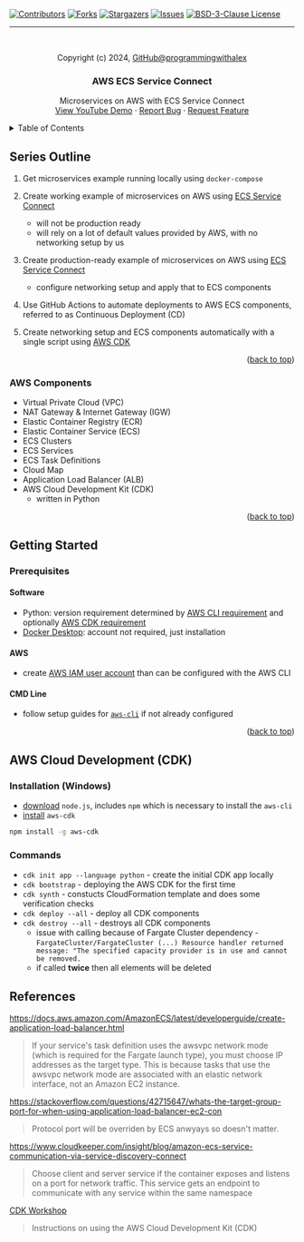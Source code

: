 <a id="readme-top"></a>

[![Contributors][contributors-shield]][contributors-url]
[![Forks][forks-shield]][forks-url]
[![Stargazers][stars-shield]][stars-url]
[![Issues][issues-shield]][issues-url]
[![BSD-3-Clause License][license-shield]][license-url]

---

<br />
<div align="center">
    <p>Copyright (c) 2024, <a href="https://github.com/programmingwithalex">GitHub@programmingwithalex</a></p>


  <h3 align="center">AWS ECS Service Connect</h3>

  <p align="center">
    Microservices on AWS with ECS Service Connect
    <br />
    <a href="https://www.youtube.com/watch?v=rK__7D9-HbY&list=PLbn3jWIXv_iZhs7hxhKlCoBRrrLQ2OG6Z&index=1">View YouTube Demo</a>
    ·
    <a href="https://github.com/programmingwithalex/aws_ecs_service_connect/issues/new?labels=bug&template=bug-report---.md">Report Bug</a>
    ·
    <a href="https://github.com/programmingwithalex/aws_ecs_service_connect/issues/new?labels=enhancement&template=feature-request---.md">Request Feature</a>
  </p>
</div>

<details>
  <summary>Table of Contents</summary>
  <ol>
    <li>
      <a href="#series-outline">Series Outline</a>
      <ul>
        <li><a href="#aws-components">AWS Components</a></li>
      </ul>
    </li>
    <li>
      <a href="#getting-started">Getting Started</a>
      <ul>
        <li><a href="#prerequisites">Prerequisites</a></li>
        <ul>
            <li><a href="#software">Software</a></li>
            <li><a href="#aws">AWS</a></li>
            <li><a href="#cmd-line">CMD Line</a></li>
          </ul>
      </ul>
    </li>
    <li><a href="#commands">AWS (CDK) Commands</a></li>
    <li><a href="#references">References</a></li>
  </ol>
</details>

## Series Outline

1. Get microservices example running locally using `docker-compose`

1. Create working example of microservices on AWS using [ECS Service Connect](https://docs.aws.amazon.com/AmazonECS/latest/developerguide/service-connect.html)
    * will not be production ready
    * will rely on a lot of default values provided by AWS, with no networking setup by us

1. Create production-ready example of microservices on AWS using [ECS Service Connect](https://docs.aws.amazon.com/AmazonECS/latest/developerguide/service-connect.html)
    * configure networking setup and apply that to ECS components

1. Use GitHub Actions to automate deployments to AWS ECS components, referred to as Continuous Deployment (CD)

1. Create networking setup and ECS components automatically with a single script using [AWS CDK](https://docs.aws.amazon.com/cdk/v2/guide/home.html)

<p align="right">(<a href="#readme-top">back to top</a>)</p>

### AWS Components

- Virtual Private Cloud (VPC)
- NAT Gateway & Internet Gateway (IGW)
- Elastic Container Registry (ECR)
- Elastic Container Service (ECS)
- ECS Clusters
- ECS Services
- ECS Task Definitions
- Cloud Map
- Application Load Balancer (ALB)
- AWS Cloud Development Kit (CDK)
  - written in Python

<p align="right">(<a href="#readme-top">back to top</a>)</p>

## Getting Started

### Prerequisites

#### Software

- Python: version requirement determined by [AWS CLI requirement](https://github.com/aws/aws-cli) and optionally [AWS CDK requirement](https://github.com/aws/aws-cdk)
- [Docker Desktop](https://www.docker.com/products/docker-desktop/): account not required, just installation

#### AWS

- create [AWS IAM user account](https://docs.aws.amazon.com/IAM/latest/UserGuide/id_users_create.html) than can be configured with the AWS CLI

#### CMD Line

- follow setup guides for [`aws-cli`](https://github.com/aws/aws-cli?tab=readme-ov-file#getting-started) if not already configured

<p align="right">(<a href="#readme-top">back to top</a>)</p>

## AWS Cloud Development (CDK)

### Installation (Windows)

- [download](https://nodejs.org/en/download/prebuilt-installer) `node.js`, includes `npm` which is necessary to install the `aws-cli`
- [install](https://docs.aws.amazon.com/cdk/v2/guide/getting_started.html) `aws-cdk`

```bash
npm install -g aws-cdk
```

### Commands

- `cdk init app --language python` - create the initial CDK app locally
- `cdk bootstrap` - deploying the AWS CDK for the first time
- `cdk synth` - constucts CloudFormation template and does some verification checks
- `cdk deploy --all` - deploy all CDK components
- `cdk destroy --all` - destroys all CDK components
  - issue with calling because of Fargate Cluster dependency - `FargateCluster/FargateCluster (...) Resource handler returned message: "The specified capacity provider is in use and cannot be removed.`
  - if called **twice** then all elements will be deleted

## References

https://docs.aws.amazon.com/AmazonECS/latest/developerguide/create-application-load-balancer.html
> If your service's task definition uses the awsvpc network mode (which is required for the Fargate launch type), you must choose IP addresses as the target type. This is because tasks that use the awsvpc network mode are associated with an elastic network interface, not an Amazon EC2 instance.

https://stackoverflow.com/questions/42715647/whats-the-target-group-port-for-when-using-application-load-balancer-ec2-con
> Protocol port will be overriden by ECS anwyays so doesn't matter.

https://www.cloudkeeper.com/insight/blog/amazon-ecs-service-communication-via-service-discovery-connect
> Choose client and server service if the container exposes and listens on a port for network traffic. This service gets an endpoint to communicate with any service within the same namespace

[CDK Workshop](https://cdkworkshop.com/)
> Instructions on using the AWS Cloud Development Kit (CDK)

[contributors-shield]: https://img.shields.io/github/contributors/programmingwithalex/aws_ecs_service_connect?style=for-the-badge
[contributors-url]: https://github.com/programmingwithalex/aws_ecs_service_connect/graphs/contributors
[forks-shield]: https://img.shields.io/github/forks/programmingwithalex/aws_ecs_service_connect?style=for-the-badge
[forks-url]: https://github.com/programmingwithalex/aws_ecs_service_connect/network/members
[stars-shield]: https://img.shields.io/github/stars/programmingwithalex/aws_ecs_service_connect?style=for-the-badge
[stars-url]: https://github.com/programmingwithalex/aws_ecs_service_connect/stargazers
[issues-shield]: https://img.shields.io/github/issues/programmingwithalex/aws_ecs_service_connect?style=for-the-badge
[issues-url]: https://github.com/programmingwithalex/aws_ecs_service_connect/issues
[license-shield]: https://img.shields.io/github/license/programmingwithalex/aws_ecs_service_connect.svg?style=for-the-badge
[license-url]: https://github.com/programmingwithalex/aws_ecs_service_connect/blob/main/LICENSE
